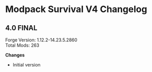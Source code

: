 # Modpack Survival V4 Changelog

## 4.0 FINAL

Forge Version: 1.12.2-14.23.5.2860  
Total Mods: 263

**Changes**

- Initial version
